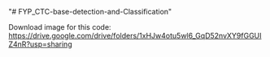 "# FYP_CTC-base-detection-and-Classification" 

 Download image for this code: https://drive.google.com/drive/folders/1xHJw4otu5wl6_GqD52nvXY9fGGUIZ4nR?usp=sharing
